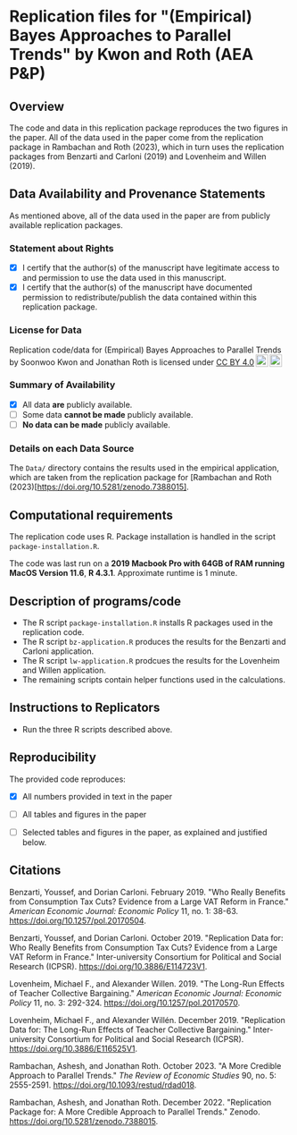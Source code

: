 
# Replication files for "(Empirical) Bayes Approaches to Parallel Trends" by Kwon and Roth (AEA P&P) 

## Overview

The code and data in this replication package reproduces the two figures in the paper. All of the data used in the paper come from the replication package in Rambachan and Roth (2023), which in turn uses the replication packages from Benzarti and Carloni (2019) and Lovenheim and Willen (2019).

## Data Availability and Provenance Statements

As mentioned above, all of the data used in the paper are from publicly available replication packages.

### Statement about Rights

- [x] I certify that the author(s) of the manuscript have legitimate access to and permission to use the data used in this manuscript. 
- [x] I certify that the author(s) of the manuscript have documented permission to redistribute/publish the data contained within this replication package.

### License for Data

Replication code/data for (Empirical) Bayes Approaches to Parallel Trends</a> by <span property="cc:attributionName">Soonwoo Kwon and Jonathan Roth</span> is licensed under <a href="http://creativecommons.org/licenses/by/4.0/?ref=chooser-v1" target="_blank" rel="license noopener noreferrer" style="display:inline-block;">CC BY 4.0<img style="height:22px!important;margin-left:3px;vertical-align:text-bottom;" src="https://mirrors.creativecommons.org/presskit/icons/cc.svg?ref=chooser-v1"><img style="height:22px!important;margin-left:3px;vertical-align:text-bottom;" src="https://mirrors.creativecommons.org/presskit/icons/by.svg?ref=chooser-v1"></a></p>



### Summary of Availability

- [x] All data **are** publicly available.
- [ ] Some data **cannot be made** publicly available.
- [ ] **No data can be made** publicly available.

### Details on each Data Source

The `Data/` directory contains the results used in the empirical application, which are taken from the replication package for [Rambachan and Roth (2023)[https://doi.org/10.5281/zenodo.7388015].



## Computational requirements

The replication code uses R. Package installation is handled in the script `package-installation.R`.  


The code was last run on a **2019 Macbook Pro with 64GB of RAM running MacOS Version 11.6**, **R 4.3.1**. Approximate runtime is 1 minute.  



## Description of programs/code

- The R script `package-installation.R` installs R packages used in the replication code.
- The R script `bz-application.R` produces the results for the Benzarti and Carloni application.
- The R script `lw-application.R` prodcues the results for the Lovenheim and Willen application.   
- The remaining scripts contain helper functions used in the calculations. 
 	

## Instructions to Replicators

- Run the three R scripts described above.


## Reproducibility


The provided code reproduces:

- [x] All numbers provided in text in the paper
- [ ] All tables and figures in the paper
- [ ] Selected tables and figures in the paper, as explained and justified below.


## Citations

Benzarti, Youssef, and Dorian Carloni. February 2019. "Who Really Benefits from Consumption Tax Cuts? Evidence from a Large VAT Reform in France." *American Economic Journal: Economic Policy* 11, no. 1: 38-63. https://doi.org/10.1257/pol.20170504.

Benzarti, Youssef, and Dorian Carloni. October 2019. "Replication Data for: Who Really Benefits from Consumption Tax Cuts? Evidence from a Large VAT Reform in France." Inter-university Consortium for Political and Social Research (ICPSR). https://doi.org/10.3886/E114723V1.

Lovenheim, Michael F., and Alexander Willen. 2019. "The Long-Run Effects of Teacher Collective Bargaining." *American Economic Journal: Economic Policy* 11, no. 3: 292-324. https://doi.org/10.1257/pol.20170570.

Lovenheim, Michael F., and Alexander Willén. December 2019. "Replication Data for: The Long-Run Effects of Teacher Collective Bargaining." Inter-university Consortium for Political and Social Research (ICPSR). https://doi.org/10.3886/E116525V1.

Rambachan, Ashesh, and Jonathan Roth. October 2023. "A More Credible Approach to Parallel Trends." *The Review of Economic Studies* 90, no. 5: 2555-2591. https://doi.org/10.1093/restud/rdad018.

Rambachan, Ashesh, and Jonathan Roth. December 2022. "Replication Package for: A More Credible Approach to Parallel Trends." Zenodo. https://doi.org/10.5281/zenodo.7388015.





